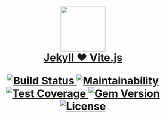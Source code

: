 <h1 align="center">
  <a href="https://vite-ruby.netlify.app/">
    <img src="https://raw.githubusercontent.com/ElMassimo/vite_ruby/main/docs/public/logo.svg" width="120px"/>
  </a>

  <br>

  <a href="https://vite-ruby.netlify.app/">
    Jekyll ❤️ Vite.js
  </a>

  <br>

  <p align="center">
    <a href="https://github.com/ElMassimo/jekyll-vite/actions">
      <img alt="Build Status" src="https://github.com/ElMassimo/jekyll-vite/workflows/build/badge.svg"/>
    </a>
    <a href="https://codeclimate.com/github/ElMassimo/jekyll-vite">
      <img alt="Maintainability" src="https://codeclimate.com/github/ElMassimo/jekyll-vite/badges/gpa.svg"/>
    </a>
    <a href="https://codeclimate.com/github/ElMassimo/jekyll-vite">
      <img alt="Test Coverage" src="https://codeclimate.com/github/ElMassimo/jekyll-vite/badges/coverage.svg"/>
    </a>
    <a href="https://rubygems.org/gems/jekyll-vite">
      <img alt="Gem Version" src="https://img.shields.io/gem/v/jekyll-vite.svg?colorB=e9573f"/>
    </a>
    <a href="https://github.com/ElMassimo/jekyll-vite/blob/master/LICENSE.txt">
      <img alt="License" src="https://img.shields.io/badge/license-MIT-428F7E.svg"/>
    </a>
  </p>
</h1>
